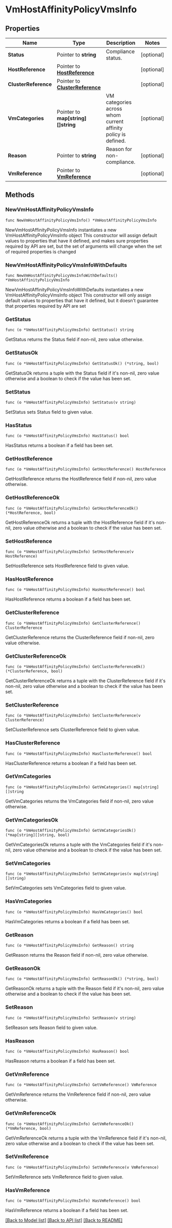# VmHostAffinityPolicyVmsInfo

## Properties

Name | Type | Description | Notes
------------ | ------------- | ------------- | -------------
**Status** | Pointer to **string** | Compliance status. | [optional] 
**HostReference** | Pointer to [**HostReference**](HostReference.md) |  | [optional] 
**ClusterReference** | Pointer to [**ClusterReference**](ClusterReference.md) |  | [optional] 
**VmCategories** | Pointer to **map[string][]string** | VM categories across whom current affinity policy is defined.  | [optional] 
**Reason** | Pointer to **string** | Reason for non-compliance. | [optional] 
**VmReference** | Pointer to [**VmReference**](VmReference.md) |  | [optional] 

## Methods

### NewVmHostAffinityPolicyVmsInfo

`func NewVmHostAffinityPolicyVmsInfo() *VmHostAffinityPolicyVmsInfo`

NewVmHostAffinityPolicyVmsInfo instantiates a new VmHostAffinityPolicyVmsInfo object
This constructor will assign default values to properties that have it defined,
and makes sure properties required by API are set, but the set of arguments
will change when the set of required properties is changed

### NewVmHostAffinityPolicyVmsInfoWithDefaults

`func NewVmHostAffinityPolicyVmsInfoWithDefaults() *VmHostAffinityPolicyVmsInfo`

NewVmHostAffinityPolicyVmsInfoWithDefaults instantiates a new VmHostAffinityPolicyVmsInfo object
This constructor will only assign default values to properties that have it defined,
but it doesn't guarantee that properties required by API are set

### GetStatus

`func (o *VmHostAffinityPolicyVmsInfo) GetStatus() string`

GetStatus returns the Status field if non-nil, zero value otherwise.

### GetStatusOk

`func (o *VmHostAffinityPolicyVmsInfo) GetStatusOk() (*string, bool)`

GetStatusOk returns a tuple with the Status field if it's non-nil, zero value otherwise
and a boolean to check if the value has been set.

### SetStatus

`func (o *VmHostAffinityPolicyVmsInfo) SetStatus(v string)`

SetStatus sets Status field to given value.

### HasStatus

`func (o *VmHostAffinityPolicyVmsInfo) HasStatus() bool`

HasStatus returns a boolean if a field has been set.

### GetHostReference

`func (o *VmHostAffinityPolicyVmsInfo) GetHostReference() HostReference`

GetHostReference returns the HostReference field if non-nil, zero value otherwise.

### GetHostReferenceOk

`func (o *VmHostAffinityPolicyVmsInfo) GetHostReferenceOk() (*HostReference, bool)`

GetHostReferenceOk returns a tuple with the HostReference field if it's non-nil, zero value otherwise
and a boolean to check if the value has been set.

### SetHostReference

`func (o *VmHostAffinityPolicyVmsInfo) SetHostReference(v HostReference)`

SetHostReference sets HostReference field to given value.

### HasHostReference

`func (o *VmHostAffinityPolicyVmsInfo) HasHostReference() bool`

HasHostReference returns a boolean if a field has been set.

### GetClusterReference

`func (o *VmHostAffinityPolicyVmsInfo) GetClusterReference() ClusterReference`

GetClusterReference returns the ClusterReference field if non-nil, zero value otherwise.

### GetClusterReferenceOk

`func (o *VmHostAffinityPolicyVmsInfo) GetClusterReferenceOk() (*ClusterReference, bool)`

GetClusterReferenceOk returns a tuple with the ClusterReference field if it's non-nil, zero value otherwise
and a boolean to check if the value has been set.

### SetClusterReference

`func (o *VmHostAffinityPolicyVmsInfo) SetClusterReference(v ClusterReference)`

SetClusterReference sets ClusterReference field to given value.

### HasClusterReference

`func (o *VmHostAffinityPolicyVmsInfo) HasClusterReference() bool`

HasClusterReference returns a boolean if a field has been set.

### GetVmCategories

`func (o *VmHostAffinityPolicyVmsInfo) GetVmCategories() map[string][]string`

GetVmCategories returns the VmCategories field if non-nil, zero value otherwise.

### GetVmCategoriesOk

`func (o *VmHostAffinityPolicyVmsInfo) GetVmCategoriesOk() (*map[string][]string, bool)`

GetVmCategoriesOk returns a tuple with the VmCategories field if it's non-nil, zero value otherwise
and a boolean to check if the value has been set.

### SetVmCategories

`func (o *VmHostAffinityPolicyVmsInfo) SetVmCategories(v map[string][]string)`

SetVmCategories sets VmCategories field to given value.

### HasVmCategories

`func (o *VmHostAffinityPolicyVmsInfo) HasVmCategories() bool`

HasVmCategories returns a boolean if a field has been set.

### GetReason

`func (o *VmHostAffinityPolicyVmsInfo) GetReason() string`

GetReason returns the Reason field if non-nil, zero value otherwise.

### GetReasonOk

`func (o *VmHostAffinityPolicyVmsInfo) GetReasonOk() (*string, bool)`

GetReasonOk returns a tuple with the Reason field if it's non-nil, zero value otherwise
and a boolean to check if the value has been set.

### SetReason

`func (o *VmHostAffinityPolicyVmsInfo) SetReason(v string)`

SetReason sets Reason field to given value.

### HasReason

`func (o *VmHostAffinityPolicyVmsInfo) HasReason() bool`

HasReason returns a boolean if a field has been set.

### GetVmReference

`func (o *VmHostAffinityPolicyVmsInfo) GetVmReference() VmReference`

GetVmReference returns the VmReference field if non-nil, zero value otherwise.

### GetVmReferenceOk

`func (o *VmHostAffinityPolicyVmsInfo) GetVmReferenceOk() (*VmReference, bool)`

GetVmReferenceOk returns a tuple with the VmReference field if it's non-nil, zero value otherwise
and a boolean to check if the value has been set.

### SetVmReference

`func (o *VmHostAffinityPolicyVmsInfo) SetVmReference(v VmReference)`

SetVmReference sets VmReference field to given value.

### HasVmReference

`func (o *VmHostAffinityPolicyVmsInfo) HasVmReference() bool`

HasVmReference returns a boolean if a field has been set.


[[Back to Model list]](../README.md#documentation-for-models) [[Back to API list]](../README.md#documentation-for-api-endpoints) [[Back to README]](../README.md)


